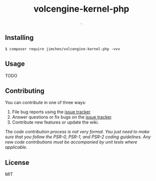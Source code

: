 <h1 align="center"> volcengine-kernel-php </h1>

<p align="center"> .</p>


## Installing

```shell
$ composer require jimchen/volcengine-kernel-php -vvv
```

## Usage

TODO

## Contributing

You can contribute in one of three ways:

1. File bug reports using the [issue tracker](https://github.com/jimchen/volcengine-kernel-php/issues).
2. Answer questions or fix bugs on the [issue tracker](https://github.com/jimchen/volcengine-kernel-php/issues).
3. Contribute new features or update the wiki.

_The code contribution process is not very formal. You just need to make sure that you follow the PSR-0, PSR-1, and PSR-2 coding guidelines. Any new code contributions must be accompanied by unit tests where applicable._

## License

MIT